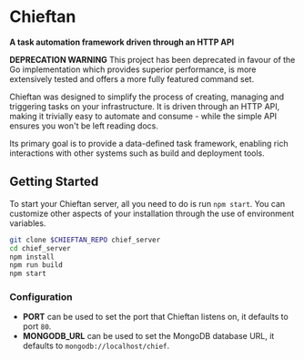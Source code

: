 # Chieftan
**A task automation framework driven through an HTTP API**

**DEPRECATION WARNING** This project has been deprecated in favour of the Go implementation
which provides superior performance, is more extensively tested and offers a more fully featured
command set.

Chieftan was designed to simplify the process of creating, managing and triggering tasks
on your infrastructure. It is driven through an HTTP API, making it trivially easy to
automate and consume - while the simple API ensures you won't be left reading docs.

Its primary goal is to provide a data-defined task framework, enabling rich interactions
with other systems such as build and deployment tools.

## Getting Started

To start your Chieftan server, all you need to do is run `npm start`. You can customize
other aspects of your installation through the use of environment variables.

```sh
git clone $CHIEFTAN_REPO chief_server
cd chief_server
npm install
npm run build
npm start
```

### Configuration

 - **PORT** can be used to set the port that Chieftan listens on, it defaults to port `80`.
 - **MONGODB_URL** can be used to set the MongoDB database URL, it defaults to `mongodb://localhost/chief`.